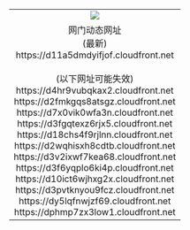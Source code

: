 ﻿<table>
  <tr></tr>
  <tr><td colspan=2 align=center><img src="https://d11a5dmdyifjof.cloudfront.net/Up/oGate.jpg" /></td></tr>
  <tr><td colspan=2 align=center>网门动态网址<br/>(最新)
<br>https://d11a5dmdyifjof.cloudfront.net
<br/><br/>(以下网址可能失效)
<br>https://d4hr9vubqkax2.cloudfront.net
<br>https://d2fmkgqs8atsgz.cloudfront.net
<br>https://d7x0vik0wfa3n.cloudfront.net
<br>https://d3fgqtexz6rjx5.cloudfront.net
<br>https://d18chs4f9rjlnn.cloudfront.net
<br>https://d2wqhisxh8cdtb.cloudfront.net
<br>https://d3v2ixwf7kea68.cloudfront.net
<br>https://d3f6yqplo6ki4p.cloudfront.net
<br>https://d10ict6wjhxg2x.cloudfront.net
<br>https://d3pvtknyou9fcz.cloudfront.net
<br>https://dy5lqfnwjzf69.cloudfront.net
<br>https://dphmp7zx3low1.cloudfront.net
    </td>
  </tr>
</table>

